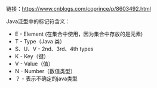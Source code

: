 链接：https://www.cnblogs.com/coprince/p/8603492.html

Java泛型中的标记符含义： 

-  E - Element (在集合中使用，因为集合中存放的是元素)
-  T - Type（Java 类）
-  S、U、V - 2nd、3rd、4th types
-  K - Key（键）
-  V - Value（值）
-  N - Number（数值类型）
-  ？ - 表示不确定的java类型